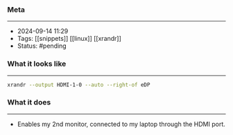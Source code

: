 ### Meta
- - -
- 2024-09-14 11:29
- Tags: [[snippets]] [[linux]] [[xrandr]]
- Status: #pending

### What it looks like
- - -
```bash file:example.sh
xrandr --output HDMI-1-0 --auto --right-of eDP
```

### What it does
- - -
-  Enables my 2nd monitor, connected to my laptop through the HDMI port.